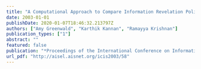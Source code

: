 ```yaml
---
title: "A Computational Approach to Compare Information Revelation Policies"
date: 2003-01-01
publishDate: 2020-01-07T18:46:32.213797Z
authors: ["Amy Greenwald", "Karthik Kannan", "Ramayya Krishnan"]
publication_types: ["1"]
abstract: ""
featured: false
publication: "*Proceedings of the International Conference on Information Systems, ICIS 2003, December 14-17, 2003, Seattle, Washington, USA*"
url_pdf: "http://aisel.aisnet.org/icis2003/58"
---
```


